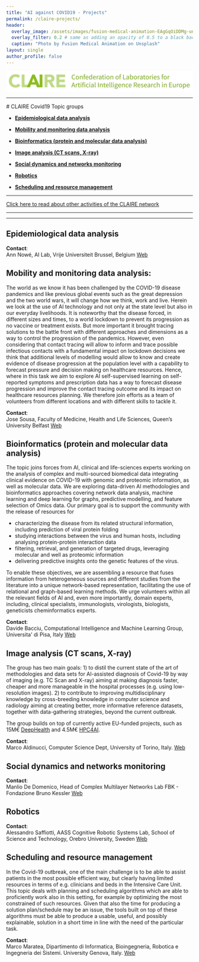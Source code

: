 ```yaml
---
title: "AI against COVID19 - Projects"
permalink: /claire-projects/
header:
  overlay_image: /assets/images/fusion-medical-animation-EAgGqOiDDMg-unsplash_flipped.jpg
  overlay_filter: 0.2 # same as adding an opacity of 0.5 to a black background
  caption: "Photo by Fusion Medical Animation on Unsplash"
layout: single
author_profile: false
---
```

<p align="center"><a href="https://claire-ai.org"><img src="/assets/images/banner_claire.jpg" alt="CLAIRE" width ="1000"></a></p>

<hr>
# CLAIRE Covid19 Topic groups

<!--* **<a href="#ICU">Intensive care data analysis</a>**-->

* **<a href="#epidemiology">Epidemiological data analysis</a>**

* **<a href="#mobility">Mobility and monitoring data analysis</a>**

* **<a href="#bioinformatics">Bioinformatics (protein and molecular data analysis)</a>**

<!--* **<a href="#nlp">Natural Language PRocessing (literature analysis+chatbots)</a>**

* **<a href="#ehealth">E-health</a>**-->

* **<a href="#image">Image analysis (CT scans, X-ray)</a>**

* **<a href="#socialdynamics">Social dynamics and networks monitoring</a>**

<!--* **<a href="#smartmanufacturing">Smart manufacturing (3D printing)</a>**-->

* **<a href="#robotics">Robotics</a>**

* **<a href="#scheduling">Scheduling and resource management</a>**

---

<a href="/claire-news/">Click here to read about other activities of the CLAIRE network </a>

---

<!--## <a id="ICU">Intensive care data analysis</a>

Lorem ipsum dolor sit amet, consectetur adipiscing elit, sed do eiusmod tempor incididunt ut labore et dolore magna aliqua. Ut enim ad minim veniam, quis nostrud exercitation ullamco laboris nisi ut aliquip ex ea commodo consequat. Duis aute irure dolor in reprehenderit in voluptate velit esse cillum dolore eu fugiat nulla pariatur. Excepteur sint occaecat cupidatat non proident, sunt in culpa qui officia deserunt mollit anim id est laborum.

**Institutions involved**:
**Contact**<br>
Tonio Ball, Head of Neuromedical AI Lab Freiburg, Germany 
[Web](https://www.tnt.uni-freiburg.de/)
-->

---
## <a id="epidemiology">Epidemiological data analysis</a>

<!--Lorem ipsum dolor sit amet, consectetur adipiscing elit, sed do eiusmod tempor incididunt ut labore et dolore magna aliqua. Ut enim ad minim veniam, quis nostrud exercitation ullamco laboris nisi ut aliquip ex ea commodo consequat. Duis aute irure dolor in reprehenderit in voluptate velit esse cillum dolore eu fugiat nulla pariatur. Excepteur sint occaecat cupidatat non proident, sunt in culpa qui officia deserunt mollit anim id est laborum.

**Institutions involved**:-->
**Contact**:<br>
Ann Nowé, AI  Lab, Vrije Universiteit Brussel, Belgium [Web](https://ai.vub.ac.be/team/ann-nowe/)


## <a id="mobility">Mobility and monitoring data analysis:</a>

The world as we know it has been challenged by the COVID-19 disease pandemics and like previous global events such as the great depression and the two world wars, it will change how we think, work and live. Herein we look at the use of AI technology and not only at the state level but also in our everyday livelihoods. It is noteworthy that the disease forced, in different sizes and times, to a world lockdown to prevent its progression as no vaccine or treatment exists. But more important it brought tracing solutions to the battle front with different approaches and dimensions as a way to control the progression of the pandemics. However, even considering that contact tracing will allow to inform and trace possible infectious contacts with a fundamental impact on lockdown decisions we think that additional levels of modelling would allow to know and create evidence of disease progression at the population level with a capability to forecast pressure and decision making on healthcare resources. Hence, where in this task we aim to explore AI self-supervised learning on self-reported symptoms and prescription data has a way to forecast disease progression and improve the contact tracing outcome and its impact on healthcare resources planning. We therefore join efforts as a team of volunteers from different locations and with different skills to tackle it.

<!--**Institutions involved**:   -->
**Contact**:<br>
Jose Sousa, Faculty of Medicine, Health and Life Sciences, Queen’s University Belfast [Web](http://www.qub.ac.uk/sites/core-technology-units/AdvancedInformatics/)

## <a id="bioinformatics">Bioinformatics (protein and molecular data analysis)</a>

The topic joins forces from AI, clinical and life-sciences experts working on the analysis of complex and multi-sourced biomedical data integrating clinical evidence on COVID-19 with genomic and proteomic information, as well as molecular data. We are exploring data-driven AI methodologies and bioinformatics approaches covering network data analysis, machine learning and deep learning for graphs, predictive modelling, and feature selection of Omics data. Our primary goal is to support the community with the release of resources for
-	characterizing the disease from its related structural information, including prediction of viral protein folding
-	studying interactions between the virus and human hosts, including analysing protein-protein interaction data   
-	filtering, retrieval, and generation of targeted drugs, leveraging molecular and well as proteomic information
-	delivering predictive insights onto the genetic features of the virus.

To enable these objectives, we are assembling a resource that fuses information from heterogeneous sources and different studies from the literature into a unique network-based representation, facilitating the use of relational and graph-based learning methods. We urge volunteers within all the relevant fields of AI and, even more importantly, domain experts, including, clinical specialists, immunologists, virologists, biologists, geneticists cheminformatics experts. 

<!--**Institutions involved**:   -->
**Contact**: <br>
Davide Bacciu, Computational Intelligence and Machine Learning Group, Universita' di Pisa, Italy [Web](http://www.di.unipi.it/~bacciu)

<!--## <a id="">T5: NLP (literature analysis+chatbots)</a>

Lorem ipsum dolor sit amet, consectetur adipiscing elit, sed do eiusmod tempor incididunt ut labore et dolore magna aliqua. Ut enim ad minim veniam, quis nostrud exercitation ullamco laboris nisi ut aliquip ex ea commodo consequat. Duis aute irure dolor in reprehenderit in voluptate velit esse cillum dolore eu fugiat nulla pariatur. Excepteur sint occaecat cupidatat non proident, sunt in culpa qui officia deserunt mollit anim id est laborum.

**Institutions involved**:   
**Contact**: TBD

* ## <a id="">E-health</a>

Lorem ipsum dolor sit amet, consectetur adipiscing elit, sed do eiusmod tempor incididunt ut labore et dolore magna aliqua. Ut enim ad minim veniam, quis nostrud exercitation ullamco laboris nisi ut aliquip ex ea commodo consequat. Duis aute irure dolor in reprehenderit in voluptate velit esse cillum dolore eu fugiat nulla pariatur. Excepteur sint occaecat cupidatat non proident, sunt in culpa qui officia deserunt mollit anim id est laborum.

**Institutions involved**:   
**Contact**: TBD-->

## <a id="image">Image analysis (CT scans, X-ray)</a>

The group has two main goals: 1) to distil the current state of the art of methodologies and data sets for AI-assisted diagnosis of Covid-19 by way of imaging (e.g. TC Scan and X-ray) aiming at making diagnosis faster, cheaper and more manageable in the hospital processes (e.g. using low-resolution images). 2) to contribute to improving multidisciplinary knowledge by cross-breeding knowledge in computer science and radiology aiming at creating better, more informative reference datasets, together with data-gathering strategies, beyond the current outbreak. 

The group builds on top of currently active EU-funded projects, such as 15M€ [DeepHealth](http://deephealth-project.eu) and 4.5M€ [HPC4AI](http://hpc4ai.unito.it). 

<!--**Institutions involved**:   -->
**Contact**: <br>
Marco Aldinucci, Computer Science Dept, University of  Torino, Italy. [Web](http://alpha.di.unito.it/marco-aldinucci/)

## <a id="socialdynamics">Social dynamics and networks monitoring</a>

<!--
Lorem ipsum dolor sit amet, consectetur adipiscing elit, sed do eiusmod tempor incididunt ut labore et dolore magna aliqua. Ut enim ad minim veniam, quis nostrud exercitation ullamco laboris nisi ut aliquip ex ea commodo consequat. Duis aute irure dolor in reprehenderit in voluptate velit esse cillum dolore eu fugiat nulla pariatur. Excepteur sint occaecat cupidatat non proident, sunt in culpa qui officia deserunt mollit anim id est laborum.

**Institutions involved**:   -->

**Contact**: <br>
Manlio De Domenico, Head of Complex Multilayer Networks Lab FBK - Fondazione Bruno Kessler [Web](https://comunelab.fbk.eu/manlio/index.php)

<!--## <a id="">Smart manufacturing (3D printing)</a>

Lorem ipsum dolor sit amet, consectetur adipiscing elit, sed do eiusmod tempor incididunt ut labore et dolore magna aliqua. Ut enim ad minim veniam, quis nostrud exercitation ullamco laboris nisi ut aliquip ex ea commodo consequat. Duis aute irure dolor in reprehenderit in voluptate velit esse cillum dolore eu fugiat nulla pariatur. Excepteur sint occaecat cupidatat non proident, sunt in culpa qui officia deserunt mollit anim id est laborum.

**Institutions involved**:   
**Contact**:TBD-->

## <a id="robotics">Robotics</a>

<!--
Lorem ipsum dolor sit amet, consectetur adipiscing elit, sed do eiusmod tempor incididunt ut labore et dolore magna aliqua. Ut enim ad minim veniam, quis nostrud exercitation ullamco laboris nisi ut aliquip ex ea commodo consequat. Duis aute irure dolor in reprehenderit in voluptate velit esse cillum dolore eu fugiat nulla pariatur. Excepteur sint occaecat cupidatat non proident, sunt in culpa qui officia deserunt mollit anim id est laborum.

**Institutions involved**:   -->
**Contact**: <br>
Alessandro Saffiotti, AASS Cognitive Robotic Systems Lab, School of Science and Technology, Orebro University, Sweden [Web](https://www.oru.se/english/employee/alessandro_saffiotti)


## <a id="scheduling">Scheduling and resource management</a>

In the Covid-19 outbreak, one of the main challenge is to be able to assist patients in the most possible efficient way, but clearly having limited resources in terms of e.g. clinicians and beds in the Intensive Care Unit. This topic deals with planning and scheduling algorithms which are able to proficiently work also in this setting, for example by optimizing the most constrained of such resources. Given that also the time for producing a solution plan/schedule may be an issue, the tools built on top of these algorithms must be able to produce a usable, useful, and possibly explainable, solution in a short time in line with the need of the particular task.

<!--**Institutions involved**:   -->
**Contact**: <br>
Marco Maratea, Dipartimento di Informatica, Bioingegneria, Robotica e Ingegneria dei Sistemi. University Genova, Italy. [Web](http://www.star.dist.unige.it/~marco/)
